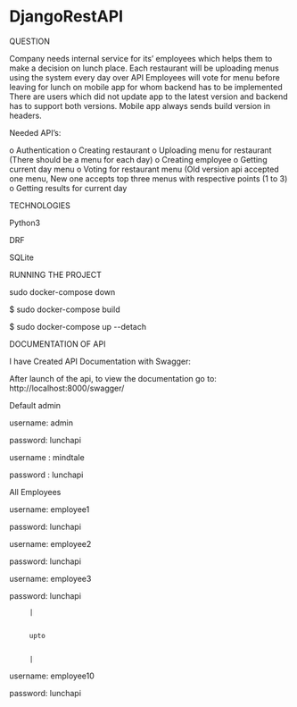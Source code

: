 # DjangoRestAPI

QUESTION


Company needs internal service for its’ employees which helps them to make a decision
on lunch place.
Each restaurant will be uploading menus using the system every day over API
Employees will vote for menu before leaving for lunch on mobile app for whom backend has to be
implemented
There are users which did not update app to the latest version and backend has to support both
versions.
Mobile app always sends build version in headers.


Needed API’s:


o Authentication
o Creating restaurant
o Uploading menu for restaurant (There should be a menu for each day)
o Creating employee
o Getting current day menu
o Voting for restaurant menu (Old version api accepted one menu, New one accepts top three
menus with respective points (1 to 3)
o Getting results for current day

TECHNOLOGIES


Python3


DRF


SQLite



RUNNING THE PROJECT


sudo docker-compose down


$ sudo docker-compose build


$ sudo docker-compose up --detach




DOCUMENTATION OF API

I have Created API Documentation with Swagger:



After launch of the api, to view the documentation
     go to: http://localhost:8000/swagger/
     
     

Default admin



username: admin



password: lunchapi



username : mindtale



password : lunchapi




All Employees


username:  employee1


password:   lunchapi



username:  employee2


password:   lunchapi



username:  employee3


password:   lunchapi


         |  
         
         
         upto
         
         
         |
         
         
         
username:  employee10


password:   lunchapi


